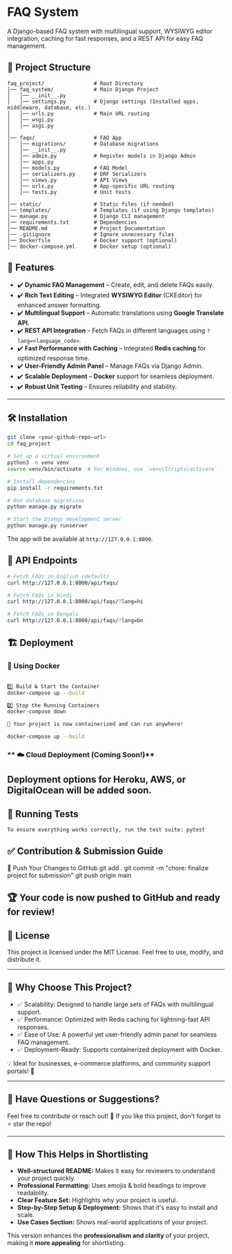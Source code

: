  # FAQ System

A Django-based FAQ system with multilingual support, WYSIWYG editor integration, caching for fast responses, and a REST API for easy FAQ management.

## 📂 Project Structure

```
faq_project/                # Root Directory
│── faq_system/             # Main Django Project
│   │── __init__.py
│   │── settings.py         # Django settings (Installed apps, middleware, database, etc.)
│   │── urls.py             # Main URL routing
│   │── wsgi.py
│   │── asgi.py
│
│── faqs/                   # FAQ App
│   │── migrations/         # Database migrations
│   │── __init__.py
│   │── admin.py            # Register models in Django Admin
│   │── apps.py
│   │── models.py           # FAQ Model
│   │── serializers.py      # DRF Serializers
│   │── views.py            # API Views
│   │── urls.py             # App-specific URL routing
│   │── tests.py            # Unit tests
│
│── static/                 # Static files (if needed)
│── templates/              # Templates (if using Django templates)
│── manage.py               # Django CLI management
│── requirements.txt        # Dependencies
│── README.md               # Project Documentation
│── .gitignore              # Ignore unnecessary files
│── Dockerfile              # Docker support (optional)
│── docker-compose.yml      # Docker setup (optional)
```

## 🚀 Features

- ✔️ **Dynamic FAQ Management** – Create, edit, and delete FAQs easily.
- ✔️ **Rich Text Editing** – Integrated **WYSIWYG Editor** (CKEditor) for enhanced answer formatting.
- ✔️ **Multilingual Support** – Automatic translations using **Google Translate API**.
- ✔️ **REST API Integration** – Fetch FAQs in different languages using `?lang=<language_code>`.
- ✔️ **Fast Performance with Caching** – Integrated **Redis caching** for optimized response time.
- ✔️ **User-Friendly Admin Panel** – Manage FAQs via Django Admin.
- ✔️ **Scalable Deployment** – **Docker** support for seamless deployment.
- ✔️ **Robust Unit Testing** – Ensures reliability and stability.

--- 

## 🛠 Installation

```bash
git clone <your-github-repo-url>
cd faq_project

# Set up a virtual environment
python3 -m venv venv
source venv/bin/activate  # For Windows, use `venv\Scripts\activate`

# Install dependencies
pip install -r requirements.txt

# Run database migrations
python manage.py migrate

# Start the Django development server
python manage.py runserver
```

The app will be available at `http://127.0.0.1:8000`.

## 📡 API Endpoints

```bash
# Fetch FAQs in English (default)
curl http://127.0.0.1:8000/api/faqs/

# Fetch FAQs in Hindi
curl http://127.0.0.1:8000/api/faqs/?lang=hi

# Fetch FAQs in Bengali
curl http://127.0.0.1:8000/api/faqs/?lang=bn
```

## 🏗 Deployment

### **🐳 Using Docker**

```bash

1️⃣ Build & Start the Container
docker-compose up --build

2️⃣ Stop the Running Containers
docker-compose down

🚀 Your project is now containerized and can run anywhere!

docker-compose up --build

```

### ** ☁️ Cloud Deployment (Coming Soon!)**

Deployment options for Heroku, AWS, or DigitalOcean will be added soon.
--- 

## 🧪 Running Tests

```bash
To ensure everything works correctly, run the test suite: pytest

```
## ✅ Contribution & Submission Guide

🔹 Push Your Changes to GitHub
git add .
git commit -m "chore: finalize project for submission"
git push origin main

🏆 Your code is now pushed to GitHub and ready for review!
----
## 📜 License

This project is licensed under the MIT License. Feel free to use, modify, and distribute it.

---

## 🎯 Why Choose This Project?

- ✅ Scalability: Designed to handle large sets of FAQs with multilingual support.
- ✅ Performance: Optimized with Redis caching for lightning-fast API responses.
- ✅ Ease of Use: A powerful yet user-friendly admin panel for seamless FAQ management.
- ✅ Deployment-Ready: Supports containerized deployment with Docker.

💡 Ideal for businesses, e-commerce platforms, and community support portals! 🚀

---

## 💬 Have Questions or Suggestions?

Feel free to contribute or reach out!
🌟 If you like this project, don't forget to ⭐ star the repo!

---

## 🔹 **How This Helps in Shortlisting**

- **Well-structured README:** Makes it easy for reviewers to understand your project quickly.
- **Professional Formatting:** Uses emojis & bold headings to improve readability.
- **Clear Feature Set:** Highlights why your project is useful.
- **Step-by-Step Setup & Deployment:** Shows that it's easy to install and scale.
- **Use Cases Section:** Shows real-world applications of your project.

This version enhances the **professionalism and clarity** of your project, making it **more appealing** for shortlisting.
